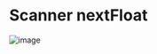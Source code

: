 # Scanner nextFloat

![image](https://github.com/user-attachments/assets/659217ab-cccc-432c-813c-4baa76c631a3)
